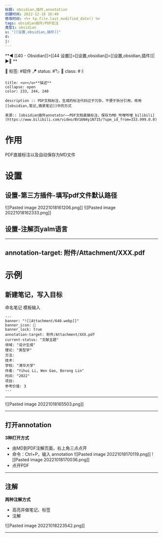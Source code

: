 ```yaml
---
标题: obsidian,插件,annotation
创建时间: 2022-12-18 16:49
修改时间: <%+ tp.file.last_modified_date() %>
tags: obsidian插件/PDF批注
类型1: obsidian
u: "[[设置,obsidian,插件]]"
d:
j: 
---
```


**◀️ [[40 - Obsidian]]>[[44 设置]]>[[设置,obsidian]]>[[设置,obsidian,插件]]| ▶️📎 **  

🧩 标签:  #软件 
🪁 status: #🏷️
🎏 class: #🖇️

```ad-info
title: <u></u>**描述**
collapse: open
color: 233, 244, 240

description :: PDF文档标注，生成的标注代码过于冗杂，不便于拆分引用，改用[[obsidian,笔记,摘录笔记]]中的方式

来源:: [obsidian插件annotator——PDF文档直接标注，保存为MD_哔哩哔哩_bilibili](https://www.bilibili.com/video/BV16N4y1N715/?spm_id_from=333.999.0.0)
```

# 作用

PDF直接标注以及自动保存为MD文件

# 设置

## 设置-第三方插件-填写pdf文件默认路径

![[Pasted image 20221018161206.png]]
![[Pasted image 20221018162333.png]]

## 设置-注解页yalm语言

---
annotation-target: 附件/Attachment/XXX.pdf
---

# 示例

## 新建笔记，写入目标

命名笔记
模板输入


```
---
banner: "![[Attachment/640.webp]]"
banner_icon: 🔖
banner_lock: true
annotation-target: 附件/Attachment/XXX.pdf
current-status: "文献主题"
领域: "设计生成"
理论: "类型学"
方法:
技术:
学校: "清华大学"
作者: "Yihui Li, Wen Gao, Borong Lin"
时间: "2022"
项目:  
参考价值: 3
---
```

---

![[Pasted image 20221018165503.png]]

---
## 打开annotation

**3种打开方式**

- 由MD到PDF注解页面，右上角三点点开
- 命令：Ctrl+P，输入 annotation
![[Pasted image 20221018170119.png]]
![[Pasted image 20221018170036.png]]
- 点开PDF

---
## 注解

**两种注解方式**
- 高亮并做笔记、标签
- 注解

![[Pasted image 20221018223542.png]]

---




